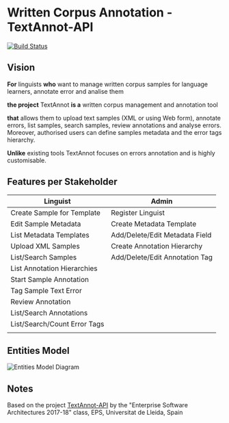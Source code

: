 # Written Corpus Annotation - TextAnnot-API

[![Build Status](https://travis-ci.org/rhizomik/TextAnnot-API.svg?branch=master)](https://travis-ci.org/rhizomik/TextAnnot-API/branches) 

## Vision

**For** linguists **who** want to manage written corpus samples for language learners, annotate error and analise them

**the project** TextAnnot **is a** written corpus management and annotation tool

**that** allows them to upload text samples (XML or using Web form), annotate errors, list samples, search samples, review annotations and analyse errors.
Moreover, authorised users can define samples metadata and the error tags hierarchy.

**Unlike** existing tools TextAnnot focuses on errors annotation and is highly customisable.


## Features per Stakeholder

| Linguist                      | Admin                           |
| ------------------------------| --------------------------------|
| Create Sample for Template    | Register Linguist               |
| Edit Sample Metadata          | Create Metadata Template        |
| List Metadata Templates       | Add/Delete/Edit Metadata Field  |
| Upload XML Samples            | Create Annotation Hierarchy     |
| List/Search Samples           | Add/Delete/Edit Annotation Tag  |
| List Annotation Hierarchies   |                                 |
| Start Sample Annotation       |                                 |
| Tag Sample Text Error         |                                 |
| Review Annotation             |                                 |
| List/Search Annotations       |                                 |
| List/Search/Count Error Tags  |                                 |
|                               |                                 |

## Entities Model

![Entities Model Diagram](http://www.plantuml.com/plantuml/svg/5Sqn3W8X44RXtbFe0M1wgwMmCB7OPDq388n20iDc-8bwUzVgDL_ofWwl6BKSJbb26P67bcC2jducKl-shumq7gEpXYPWWGsjqXflvZ8lPcbFE0s9xlo14samRhvIzHsijEkChwajSh7R_pAnnBq_?v=1)

## Notes

Based on the project [TextAnnot-API](https://travis-ci.org/UdL-EPS-SoftArch/TextAnnot-API) by the "Enterprise Software Architectures 2017-18" class, EPS, Universitat de Lleida, Spain
